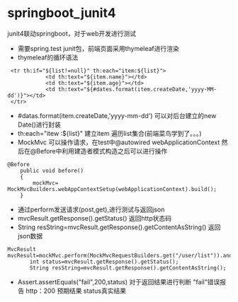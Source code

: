 # springboot_junit4
junit4联动springboot，对于web开发进行测试
- 需要spring.test junit包，前端页面采用thymeleaf进行渲染
- thymeleaf的循环语法
```
 <tr th:if="${list!=null}" th:each="item:${list}">
            <td th:text="${item.name}"></td>
            <td th:text="${item.age}"></td>
            <td th:text="${#dates.format(item.createDate,'yyyy-MM-dd')}"></td>
 </tr>
 ```
 - #datas.format(item.createDate,'yyyy-mm-dd') 可以对后台建立的new Date()进行封装
- th:each="itew :${list}" 建立item 遍历list集合(前端菜鸟学到了。。。)
- MockMvc 可以操作请求，在test中@autowired webApplicationContext 然后在@Before中利用建造者模式构造之后可以进行操作
```
@Before
    public void before()
    {
        mockMvc= MockMvcBuilders.webAppContextSetup(webApplicationContext).build();
    }
 ```
 - 通过perform发送请求(post,get),进行测试与返回json
 - mvcResult.getResponse().getStatus() 返回http状态码
 -  String resString=mvcResult.getResponse().getContentAsString() 返回json数据
 ```
 MvcResult mvcResult=mockMvc.perform(MockMvcRequestBuilders.get("/user/list")).andReturn();
        int status=mvcResult.getResponse().getStatus();
        String resString=mvcResult.getResponse().getContentAsString();
 ```
 -  Assert.assertEquals("fail",200,status) 对于返回结果进行判断  "fail"错误报告 http：200 预期结果  status真实结果
